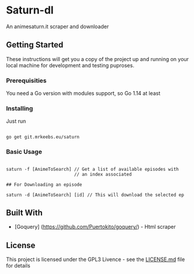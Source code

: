 # Saturn-dl

An animesaturn.it scraper and downloader

## Getting Started

These instructions will get you a copy of the project up and
running on your local machine for development and testing
puproses.

### Prerequisities

You need a Go version with modules support, so Go 1.14 at least

### Installing

Just run

``` shell

go get git.mrkeebs.eu/saturn

```

### Basic Usage

``` shell

saturn -f [AnimeToSearch] // Get a list of available episodes with
                          // an index associated
                          
## For Downloading an episode

saturn -d [AnimeToSearch] [id] // This will download the selected ep

```


## Built With

* [Goquery] (https://github.com/Puertokito/goquery/) - Html scraper

## License

This project is licensed under the GPL3 Livence - see the [LICENSE.md](LICENSE.md) file for details
